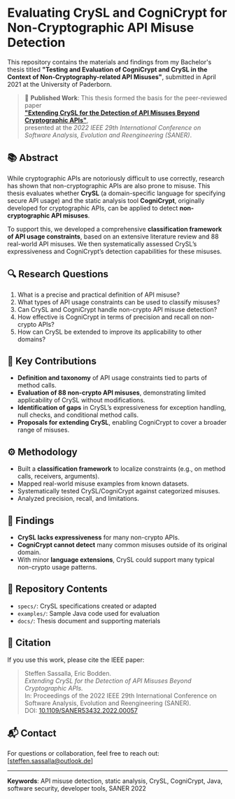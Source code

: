 # Evaluating CrySL and CogniCrypt for Non-Cryptographic API Misuse Detection

This repository contains the materials and findings from my Bachelor's thesis titled **"Testing and Evaluation of CogniCrypt and CrySL in the Context of Non-Cryptography-related API Misuses"**, submitted in April 2021 at the University of Paderborn.

> 📄 **Published Work**: This thesis formed the basis for the peer-reviewed paper  
> [**"Extending CrySL for the Detection of API Misuses Beyond Cryptographic APIs"**](https://ieeexplore.ieee.org/document/9825763),  
> presented at the *2022 IEEE 29th International Conference on Software Analysis, Evolution and Reengineering (SANER)*.

## 📚 Abstract

While cryptographic APIs are notoriously difficult to use correctly, research has shown that non-cryptographic APIs are also prone to misuse. This thesis evaluates whether **CrySL** (a domain-specific language for specifying secure API usage) and the static analysis tool **CogniCrypt**, originally developed for cryptographic APIs, can be applied to detect **non-cryptographic API misuses**.

To support this, we developed a comprehensive **classification framework of API usage constraints**, based on an extensive literature review and 88 real-world API misuses. We then systematically assessed CrySL’s expressiveness and CogniCrypt’s detection capabilities for these misuses.

## 🔍 Research Questions

1. What is a precise and practical definition of API misuse?
2. What types of API usage constraints can be used to classify misuses?
3. Can CrySL and CogniCrypt handle non-crypto API misuse detection?
4. How effective is CogniCrypt in terms of precision and recall on non-crypto APIs?
5. How can CrySL be extended to improve its applicability to other domains?

## 🧪 Key Contributions

- **Definition and taxonomy** of API usage constraints tied to parts of method calls.
- **Evaluation of 88 non-crypto API misuses**, demonstrating limited applicability of CrySL without modifications.
- **Identification of gaps** in CrySL’s expressiveness for exception handling, null checks, and conditional method calls.
- **Proposals for extending CrySL**, enabling CogniCrypt to cover a broader range of misuses.

## ⚙️ Methodology

- Built a **classification framework** to localize constraints (e.g., on method calls, receivers, arguments).
- Mapped real-world misuse examples from known datasets.
- Systematically tested CrySL/CogniCrypt against categorized misuses.
- Analyzed precision, recall, and limitations.

## 🧩 Findings

- **CrySL lacks expressiveness** for many non-crypto APIs.
- **CogniCrypt cannot detect** many common misuses outside of its original domain.
- With minor **language extensions**, CrySL could support many typical non-crypto usage patterns.

## 📁 Repository Contents

- `specs/`: CrySL specifications created or adapted
- `examples/`: Sample Java code used for evaluation
- `docs/`: Thesis document and supporting materials

## 📄 Citation

If you use this work, please cite the IEEE paper:

> Steffen Sassalla, Eric Bodden.  
> *Extending CrySL for the Detection of API Misuses Beyond Cryptographic APIs.*  
> In: Proceedings of the 2022 IEEE 29th International Conference on Software Analysis, Evolution and Reengineering (SANER).  
> DOI: [10.1109/SANER53432.2022.00057](https://doi.org/10.1109/SANER53432.2022.00057)

## 📬 Contact

For questions or collaboration, feel free to reach out: [steffen.sassalla@outlook.de]

---

**Keywords**: API misuse detection, static analysis, CrySL, CogniCrypt, Java, software security, developer tools, SANER 2022